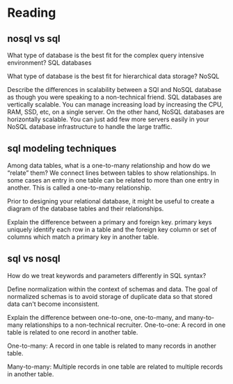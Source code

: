 # Reading

## nosql vs sql

What type of database is the best fit for the complex query intensive environment?
SQL databases

What type of database is the best fit for hierarchical data storage?
NoSQL

Describe the differences in scalability between a SQl and NoSQL database as though you were speaking to a non-technical friend.
SQL databases are vertically scalable. You can manage increasing load by increasing the CPU, RAM, SSD, etc, on a single server. On the other hand, NoSQL databases are horizontally scalable. You can just add few more servers easily in your NoSQL database infrastructure to handle the large traffic.

## sql modeling techniques

Among data tables, what is a one-to-many relationship and how do we “relate” them?
We connect lines between tables to show relationships.  In some cases an entry in one table can be related to more than one entry in another.  This is called a one-to-many relationship.  

Prior to designing your relational database, it might be useful to create a diagram of the database tables and their relationships.

Explain the difference between a primary and foreign key.
primary keys uniquely identify each row in a table and the foreign key column or set of columns which match a primary key in another table.

## sql vs nosql

How do we treat keywords and parameters differently in SQL syntax?


Define normalization within the context of schemas and data.
The goal of normalized schemas is to avoid storage of duplicate data so that stored data can't become inconsistent. 

Explain the difference between one-to-one, one-to-many, and many-to-many relationships to a non-technical recruiter.
One-to-one: A record in one table is related to one record in another table. 

One-to-many: A record in one table is related to many records in another table. 

Many-to-many: Multiple records in one table are related to multiple records in another table.
